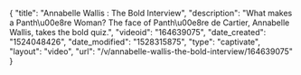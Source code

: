 {
    "title": "Annabelle Wallis : The Bold Interview",
    "description": "What makes a Panth\u00e8re Woman? The face of Panth\u00e8re de Cartier, Annabelle Wallis, takes the bold quiz.",
    "videoid": "164639075",
    "date_created": "1524048426",
    "date_modified": "1528315875",
    "type": "captivate",
    "layout": "video",
    "url": "\/v\/annabelle-wallis-the-bold-interview\/164639075"
}